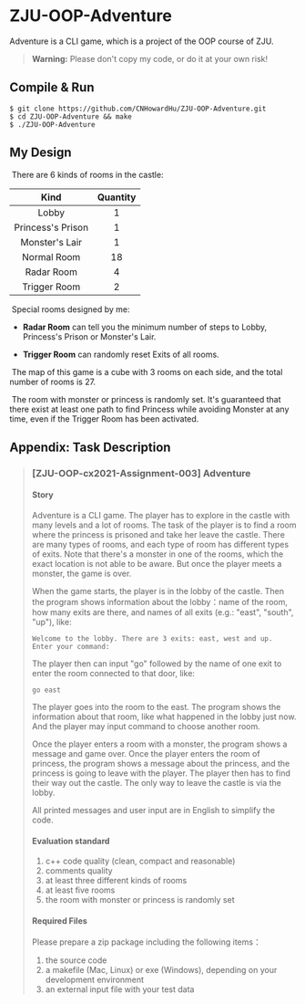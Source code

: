 # ZJU-OOP-Adventure
Adventure is a CLI game, which is a project of the OOP course of ZJU.

> **Warning:** Please don't copy my code, or do it at your own risk!
>

## Compile & Run

```shell
$ git clone https://github.com/CNHowardHu/ZJU-OOP-Adventure.git
$ cd ZJU-OOP-Adventure && make
$ ./ZJU-OOP-Adventure
```

## My Design

​	There are 6 kinds of rooms in the castle:

|       Kind        | Quantity |
| :---------------: | :------: |
|       Lobby       |    1     |
| Princess's Prison |    1     |
|  Monster's Lair   |    1     |
|    Normal Room    |    18    |
|    Radar Room     |    4     |
|   Trigger Room    |    2     |

​	Special rooms designed by me:

- **Radar Room** can tell you the minimum number of steps to Lobby, Princess's Prison or Monster's Lair.

- **Trigger Room** can randomly reset Exits of all rooms.

​	The map of this game is a cube with 3 rooms on each side, and the total number of rooms is 27.

​	The room with monster or princess is randomly set. It's guaranteed that there exist at least one path to find Princess while avoiding Monster at any time, even if the Trigger Room has been activated.

## Appendix: Task Description

> ### **[ZJU-OOP-cx2021-Assignment-003]  Adventure**
>
> #### **Story**
>
> Adventure is a CLI game. The player has to explore in the castle with many levels and a lot of rooms. The task of the player is to find a  room where the princess is prisoned and take her leave the castle. There are many types of rooms, and each type of room has different types of  exits. Note that there's a monster in one of the rooms, which the exact  location is not able to be aware. But once the player meets a monster,  the game is over.
>
> When the game starts, the player is in the lobby of the castle. Then  the program shows information about the lobby：name of the room, how many exits are there, and names of all exits (e.g.: "east", "south", "up"),  like:
>
> ```
> Welcome to the lobby. There are 3 exits: east, west and up.
> Enter your command:
> ```
>
> The player then can input "go" followed by the name of one exit to enter the room connected to that door, like:
>
> ```
> go east
> ```
>
> The player goes into the room to the east. The program shows the  information about that room, like what happened in the lobby just now.  And the player may input command to choose another room.
>
> Once the player enters a room with a monster, the program shows a  message and game over. Once the player enters the room of princess, the  program shows a message about the princess, and the princess is going to leave with the player. The player then has to find their way out the  castle. The only way to leave the castle is via the lobby.
>
> All printed messages and user input are in English to simplify the code.
>
> #### **Evaluation standard**
>
> 1. c++ code quality (clean, compact and reasonable)
> 2. comments quality
> 3. at least three different kinds of rooms
> 4. at least five rooms
> 5. the room with monster or princess is randomly set
>
> #### **Required Files**
>
> Please prepare a zip package including the following items：
>
> 1. the source code
> 2. a makefile (Mac, Linux) or exe (Windows), depending on your development environment
> 3. an external input file with your test data